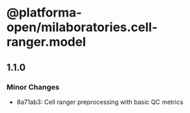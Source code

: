 # @platforma-open/milaboratories.cell-ranger.model

## 1.1.0

### Minor Changes

- 8a71ab3: Cell ranger preprocessing with basic QC metrics
